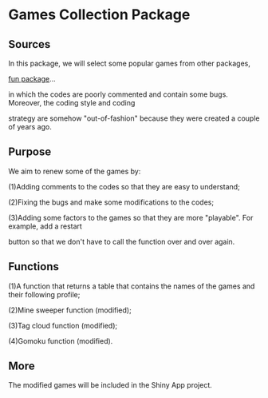 
# Games Collection Package

## Sources

In this package, we will select some popular games from other packages,

[fun package](https://github.com/yihui/fun)...

in which the codes are poorly commented and contain some bugs. Moreover, the coding style and coding

strategy are somehow "out-of-fashion" because they were created a couple of years ago.

## Purpose

We aim to renew some of the games by:

(1)Adding comments to the codes so that they are easy to understand;

(2)Fixing the bugs and make some modifications to the codes;

(3)Adding some factors to the games so that they are more "playable". For example, add a restart 

button so that we don't have to call the function over and over again.

## Functions

(1)A function that returns a table that contains the names of the games and their following profile;

(2)Mine sweeper function (modified);

(3)Tag cloud function (modified);

(4)Gomoku function (modified).

## More

The modified games will be included in the Shiny App project.




